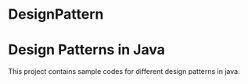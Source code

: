 # DesignPattern
<h1>Design Patterns in Java</h1>

This project contains sample codes for different design patterns in java.
